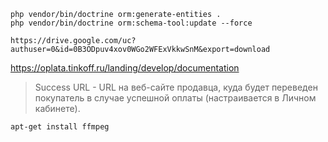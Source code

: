 
    php vendor/bin/doctrine orm:generate-entities .
    php vendor/bin/doctrine orm:schema-tool:update --force

    https://drive.google.com/uc?authuser=0&id=0B3ODpuv4xov0WGo2WFExVkkwSnM&export=download
    

https://oplata.tinkoff.ru/landing/develop/documentation
>Success URL - URL на веб-сайте продавца, куда будет переведен покупатель в случае успешной оплаты (настраивается в Личном кабинете).

    apt-get install ffmpeg